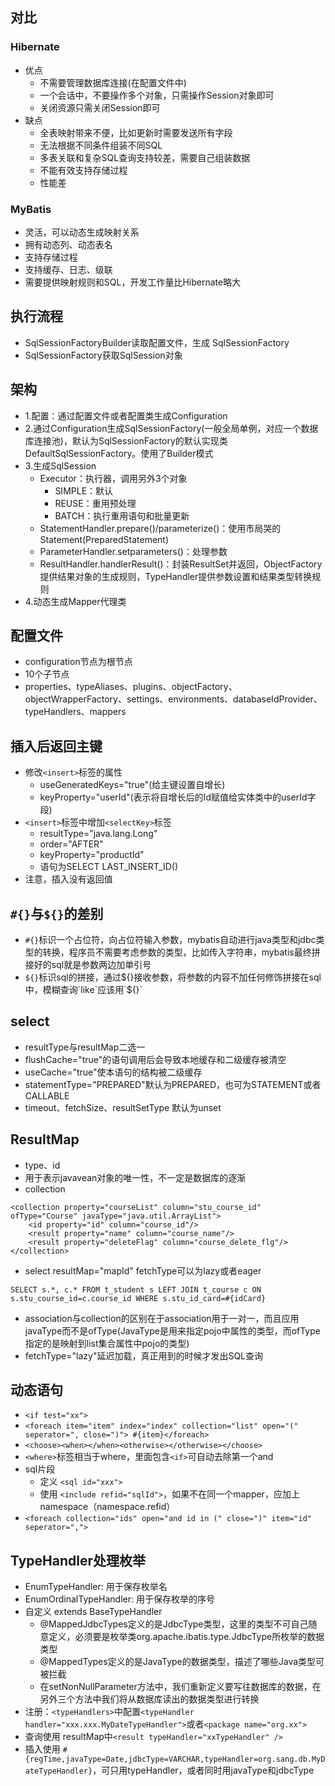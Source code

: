## 对比
### Hibernate
- 优点
  - 不需要管理数据库连接(在配置文件中)
  - 一个会话中，不要操作多个对象，只需操作Session对象即可
  - 关闭资源只需关闭Session即可
- 缺点
  - 全表映射带来不便，比如更新时需要发送所有字段
  - 无法根据不同条件组装不同SQL
  - 多表关联和复杂SQL查询支持较差，需要自己组装数据
  - 不能有效支持存储过程
  - 性能差
### MyBatis
- 灵活，可以动态生成映射关系
- 拥有动态列、动态表名
- 支持存储过程
- 支持缓存、日志、级联
- 需要提供映射规则和SQL，开发工作量比Hibernate略大

## 执行流程
- SqlSessionFactoryBuilder读取配置文件，生成 SqlSessionFactory
- SqlSessionFactory获取SqlSession对象

## 架构
- 1.配置：通过配置文件或者配置类生成Configuration
- 2.通过Configuration生成SqlSessionFactory(一般全局单例，对应一个数据库连接池)，默认为SqlSessionFactory的默认实现类DefaultSqlSessionFactory。使用了Builder模式
- 3.生成SqlSession
  - Executor：执行器，调用另外3个对象
    - SIMPLE：默认
    - REUSE：重用预处理
    - BATCH：执行重用语句和批量更新
  - StatementHandler.prepare()/parameterize()：使用市局哭的Statement(PreparedStatement)
  - ParameterHandler.setparameters()：处理参数
  - ResultHandler.handlerResult()：封装ResultSet并返回，ObjectFactory提供结果对象的生成规则，TypeHandler提供参数设置和结果类型转换规则
- 4.动态生成Mapper代理类

## 配置文件
- configuration节点为根节点
- 10个子节点
- properties、typeAliases、plugins、objectFactory、objectWrapperFactory、settings、environments、databaseIdProvider、typeHandlers、mappers

## 插入后返回主键
- 修改`<insert>`标签的属性
  - useGeneratedKeys="true"(给主键设置自增长)
  - keyProperty="userId"(表示将自增长后的Id赋值给实体类中的userId字段)
- `<insert>`标签中增加`<selectKey>`标签 
  - resultType="java.lang.Long"
  - order="AFTER"
  - keyProperty="productId"
  - 语句为SELECT LAST_INSERT_ID()
- 注意，插入没有返回值

## `#{}`与`${}`的差别
- `#{}`标识一个占位符，向占位符输入参数，mybatis自动进行java类型和jdbc类型的转换，程序员不需要考虑参数的类型，比如传入字符串，mybatis最终拼接好的sql就是参数两边加单引号
- `${}`标识sql的拼接，通过${}接收参数，将参数的内容不加任何修饰拼接在sql中，模糊查询`like`应该用`${}`
  
## select
- resultType与resultMap二选一
- flushCache="true"的语句调用后会导致本地缓存和二级缓存被清空
- useCache="true"使本语句的结构被二级缓存
- statementType="PREPARED"默认为PREPARED，也可为STATEMENT或者CALLABLE
- timeout、fetchSize、resultSetType 默认为unset

## ResultMap
- type、id
- <id>用于表示javavean对象的唯一性，不一定是数据库的逐渐
- collection
```
<collection property="courseList" column="stu_course_id" ofType="Course" javaType="java.util.ArrayList">
    <id property="id" column="course_id"/>
    <result property="name" column="course_name"/>
    <result property="deleteFlag" column="course_delete_flg"/>
</collection>
```
- select resultMap="mapId" fetchType可以为lazy或者eager
```
SELECT s.*, c.* FROM t_student s LEFT JOIN t_course c ON s.stu_course_id=c.course_id WHERE s.stu_id_card=#{idCard}
```
- association与collection的区别在于association用于一对一，而且应用javaType而不是ofType(JavaType是用来指定pojo中属性的类型，而ofType指定的是映射到list集合属性中pojo的类型)
- fetchType="lazy"延迟加载，真正用到的时候才发出SQL查询

## 动态语句
- `<if test="xx">`
- `<foreach item="item" index="index" collection="list" open="(" seperator=", close=")"> #{item}</foreach>`
- `<choose><when></when><otherwise></otherwise></choose>`
- `<where>`标签相当于where，里面包含`<if>`可自动去除第一个and
- sql片段
  - 定义 `<sql id="xxx">`
  - 使用 `<include refid="sqlId">`，如果不在同一个mapper，应加上namespace（namespace.refid）
- `<foreach collection="ids" open="and id in (" close=")" item="id" seperator=",">`

## TypeHandler处理枚举
- EnumTypeHandler: 用于保存枚举名
- EnumOrdinalTypeHandler: 用于保存枚举的序号
- 自定义 extends BaseTypeHandler
  - @MappedJdbcTypes定义的是JdbcType类型，这里的类型不可自己随意定义，必须要是枚举类org.apache.ibatis.type.JdbcType所枚举的数据类型
  - @MappedTypes定义的是JavaType的数据类型，描述了哪些Java类型可被拦截
  - 在setNonNullParameter方法中，我们重新定义要写往数据库的数据，在另外三个方法中我们将从数据库读出的数据类型进行转换
- 注册：`<typeHandlers>`中配置`<typeHandler handler="xxx.xxx.MyDateTypeHandler">`或者`<package name="org.xx">`
- 查询使用 resultMap中`<result typeHandler="xxTypeHandler" />`
- 插入使用 `#{regTime,javaType=Date,jdbcType=VARCHAR,typeHandler=org.sang.db.MyDateTypeHandler}`，可只用typeHandler，或者同时用javaType和jdbcType
